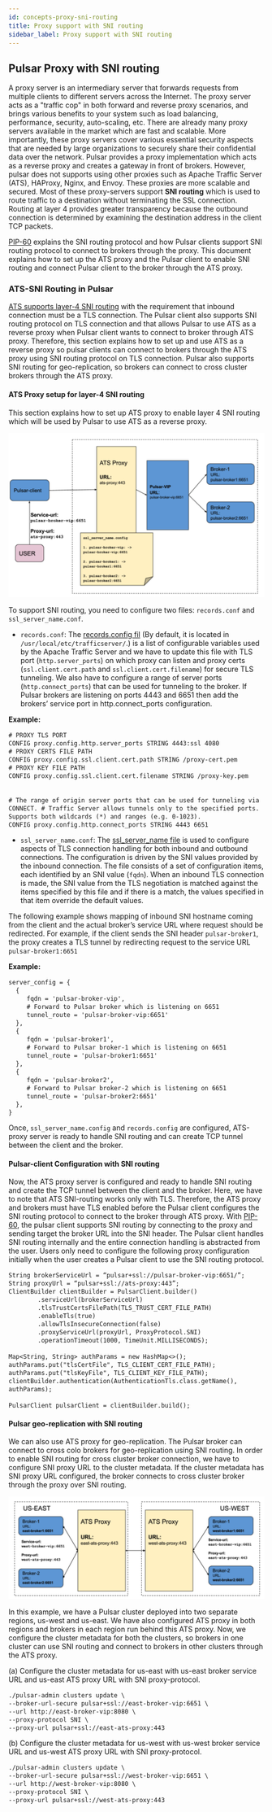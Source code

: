```yaml
---
id: concepts-proxy-sni-routing
title: Proxy support with SNI routing
sidebar_label: Proxy support with SNI routing
---
```


## Pulsar Proxy with SNI routing

A proxy server is an intermediary server that forwards requests from multiple clients to different servers across the Internet. The proxy server acts as a "traffic cop" in both forward and reverse proxy scenarios, and brings various benefits to your system such as load balancing, performance, security, auto-scaling, etc. There are already many proxy servers available in the market which are fast and scalable. More importantly, these proxy servers cover various essential security aspects that are needed by large organizations to securely share their confidential data over the network. Pulsar provides a proxy implementation which acts as a reverse proxy and creates a gateway in front of brokers. However, pulsar does not supports using other proxies such as Apache Traffic Server (ATS), HAProxy, Nginx, and Envoy. These proxies are more scalable and secured. Most of these proxy-servers support **SNI routing** which is used to route traffic to a destination without terminating the SSL connection. Routing at layer 4 provides greater transparency because the outbound connection is determined by examining the destination address in the client TCP packets.

[PIP-60](https://github.com/apache/pulsar/wiki/PIP-60:-Support-Proxy-server-with-SNI-routing) explains the SNI routing protocol and how Pulsar clients support SNI routing protocol to connect to brokers through the proxy. This document explains how to set up the ATS proxy and the Pulsar client to enable SNI routing and connect Pulsar client to the broker through the ATS proxy.

### ATS-SNI Routing in Pulsar
[ATS supports layer-4 SNI routing](https://docs.trafficserver.apache.org/en/latest/admin-guide/layer-4-routing.en.html) with the requirement that inbound connection must be a TLS connection. The Pulsar client also supports SNI routing protocol on TLS connection and that allows Pulsar to use ATS as a reverse proxy when Pulsar client wants to connect to broker through ATS proxy. Therefore, this section explains how to set up and use ATS as a reverse proxy so pulsar clients can connect to brokers through the ATS proxy using SNI routing protocol on TLS connection. Pulsar also supports SNI routing for geo-replication, so brokers can connect to cross cluster brokers through the ATS proxy.


#### ATS Proxy setup for layer-4 SNI routing

This section explains how to set up ATS proxy to enable layer 4 SNI routing which will be used by Pulsar to use ATS as a reverse proxy.


![Pulsar client SNI](assets/pulsar-sni-client.png)

To  support SNI routing, you need to configure two files: `records.conf` and `ssl_server_name.conf`.


- `records.conf`: 
The [records.config fil](https://docs.trafficserver.apache.org/en/latest/admin-guide/files/records.config.en.html) (By default, it is located in `/usr/local/etc/trafficserver/`.) is a list of configurable variables used by the Apache Traffic Server and we have to update this file with TLS port (`http.server_ports`) on which proxy can listen and proxy certs (`ssl.client.cert.path` and `ssl.client.cert.filename`) for secure TLS tunneling. We also have to configure a range of server ports (`http.connect_ports`) that can be used for tunneling to the broker. If Pulsar brokers are listening on ports 4443 and 6651 then add the brokers’ service port in http.connect_ports configuration.

**Example:**

```
# PROXY TLS PORT
CONFIG proxy.config.http.server_ports STRING 4443:ssl 4080
# PROXY CERTS FILE PATH
CONFIG proxy.config.ssl.client.cert.path STRING /proxy-cert.pem
# PROXY KEY FILE PATH
CONFIG proxy.config.ssl.client.cert.filename STRING /proxy-key.pem


# The range of origin server ports that can be used for tunneling via CONNECT. # Traffic Server allows tunnels only to the specified ports. Supports both wildcards (*) and ranges (e.g. 0-1023).
CONFIG proxy.config.http.connect_ports STRING 4443 6651
```

- `ssl_server_name.conf`: 
The [ssl_server_name file](https://docs.trafficserver.apache.org/en/8.0.x/admin-guide/files/ssl_server_name.yaml.en.html) is used to configure aspects of TLS connection handling for both inbound and outbound connections. The configuration is driven by the SNI values provided by the inbound connection. The file consists of a set of configuration items, each identified by an SNI value (`fqdn`). When an inbound TLS connection is made, the SNI value from the TLS negotiation is matched against the items specified by this file and if there is a match, the values specified in that item override the default values. 

The following example shows mapping of inbound SNI hostname coming from the client and the actual broker’s service URL where request should be redirected. For example, if the client sends the SNI header `pulsar-broker1`, the  proxy creates a TLS tunnel by redirecting request to the service URL `pulsar-broker1:6651` 

**Example:**

```
server_config = {
  {
     fqdn = 'pulsar-broker-vip',
     # Forward to Pulsar broker which is listening on 6651
     tunnel_route = 'pulsar-broker-vip:6651'
  },
  {
     fqdn = 'pulsar-broker1',
     # Forward to Pulsar broker-1 which is listening on 6651
     tunnel_route = 'pulsar-broker1:6651'
  },
  {
     fqdn = 'pulsar-broker2',
     # Forward to Pulsar broker-2 which is listening on 6651
     tunnel_route = 'pulsar-broker2:6651'
  },
}
```
Once, `ssl_server_name.config` and `records.config` are configured, ATS-proxy server is ready to handle SNI routing and can create TCP tunnel between the client and the broker.

#### Pulsar-client Configuration with SNI routing

Now, the ATS proxy server is configured and ready to handle SNI routing and create the TCP tunnel between the client and the broker. Here, we have to note that ATS SNI-routing works only with TLS. Therefore, the ATS proxy and brokers must have TLS enabled before the Pulsar client configures the SNI routing protocol to connect to the broker through ATS proxy. With [PIP-60](https://github.com/apache/pulsar/wiki/PIP-60:-Support-Proxy-server-with-SNI-routing), the pulsar client supports SNI routing by connecting to the proxy and sending target the broker URL into the SNI header. The Pulsar client handles SNI routing internally and the entire connection handling is abstracted from the user. Users only need to configure the following proxy configuration initially when the user creates a Pulsar client to use the SNI routing protocol.

```
String brokerServiceUrl = “pulsar+ssl://pulsar-broker-vip:6651/”;
String proxyUrl = “pulsar+ssl://ats-proxy:443”;
ClientBuilder clientBuilder = PulsarClient.builder()
		.serviceUrl(brokerServiceUrl)
        .tlsTrustCertsFilePath(TLS_TRUST_CERT_FILE_PATH)
        .enableTls(true)
        .allowTlsInsecureConnection(false)
        .proxyServiceUrl(proxyUrl, ProxyProtocol.SNI)
        .operationTimeout(1000, TimeUnit.MILLISECONDS);

Map<String, String> authParams = new HashMap<>();
authParams.put("tlsCertFile", TLS_CLIENT_CERT_FILE_PATH);
authParams.put("tlsKeyFile", TLS_CLIENT_KEY_FILE_PATH);
clientBuilder.authentication(AuthenticationTls.class.getName(), authParams);

PulsarClient pulsarClient = clientBuilder.build();
```

#### Pulsar geo-replication with SNI routing

We can also use ATS proxy for geo-replication. The Pulsar broker can connect to cross colo brokers for geo-replication using SNI routing. In order to enable SNI routing for cross cluster broker connection, we have to configure SNI proxy URL to the cluster metadata. If the cluster metadata has SNI proxy URL configured, the broker connects to cross cluster broker through the proxy over SNI routing.

![Pulsar client SNI](assets/pulsar-sni-geo.png)

In this example, we have a Pulsar cluster deployed into two separate regions, us-west and us-east. We have also configured ATS proxy in both regions and brokers in each region run behind this ATS proxy. Now, we configure the cluster metadata for both the clusters, so brokers in one cluster can use SNI routing and connect to brokers in other clusters through the ATS proxy.

(a) Configure the cluster metadata for us-east with us-east broker service URL and us-east ATS proxy URL with SNI proxy-protocol.

```
./pulsar-admin clusters update \
--broker-url-secure pulsar+ssl://east-broker-vip:6651 \
--url http://east-broker-vip:8080 \
--proxy-protocol SNI \
--proxy-url pulsar+ssl://east-ats-proxy:443
```

(b) Configure the cluster metadata for us-west with us-west broker service URL and us-west ATS proxy URL with SNI proxy-protocol.

```
./pulsar-admin clusters update \
--broker-url-secure pulsar+ssl://west-broker-vip:6651 \
--url http://west-broker-vip:8080 \
--proxy-protocol SNI \
--proxy-url pulsar+ssl://west-ats-proxy:443
```
